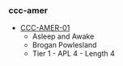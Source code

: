 ### ccc-amer
* [CCC-AMER-01](http://www.dmsguild.com/product/247005/CCCAMER01-Asleep-and-Awake?affiliate_id=757342)
    * Asleep and Awake
    * Brogan Powlesland
    * Tier 1 - APL 4 - Length 4
